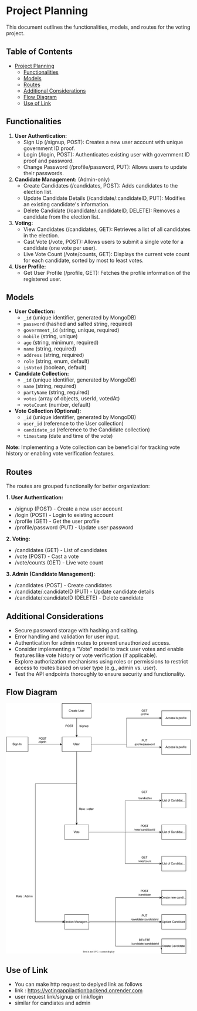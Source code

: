 # Project Planning

This document outlines the functionalities, models, and routes for the voting project.

## Table of Contents

* [Project Planning](#project-planning)
    * [Functionalities](#functionalities)
    * [Models](#models)
    * [Routes](#routes)
    * [Additional Considerations](#additional-considerations)
    * [Flow Diagram](#flow-diagram)
    * [Use of Link](#use-of-link)

## Functionalities

1. **User Authentication:**
   - Sign Up (/signup, POST): Creates a new user account with unique government ID proof.
   - Login (/login, POST): Authenticates existing user with government ID proof and password.
   - Change Password (/profile/password, PUT): Allows users to update their passwords.
2. **Candidate Management:** (Admin-only)
   - Create Candidates (/candidates, POST): Adds candidates to the election list.
   - Update Candidate Details (/candidate/:candidateID, PUT): Modifies an existing candidate's information.
   - Delete Candidate (/candidate/:candidateID, DELETE): Removes a candidate from the election list.
3. **Voting:**
   - View Candidates (/candidates, GET): Retrieves a list of all candidates in the election.
   - Cast Vote (/vote, POST): Allows users to submit a single vote for a candidate (one vote per user).
   - Live Vote Count (/vote/counts, GET): Displays the current vote count for each candidate, sorted by most to least votes.
4. **User Profile:**
   - Get User Profile (/profile, GET): Fetches the profile information of the registered user.

## Models

* **User Collection:**
    - `_id` (unique identifier, generated by MongoDB)
    - `password` (hashed and salted string, required)
    - `government_id` (string, unique, required)
    - `mobile` (string, unique)
    - `age` (string, minimum, required)
    - `name` (string, required)
    - `address` (string, required)
    - `role` (string, enum, default)
    - `isVoted` (boolean, default)
* **Candidate Collection:**
    - `_id` (unique identifier, generated by MongoDB)
    - `name` (string, required)
    - `partyName` (string, required)
    - `votes` (array of objects, userId, votedAt)
    - `voteCount` (number, default)
* **Vote Collection (Optional):**
    - `_id` (unique identifier, generated by MongoDB)
    - `user_id` (reference to the User collection)
    - `candidate_id` (reference to the Candidate collection)
    - `timestamp` (date and time of the vote)

**Note:** Implementing a Vote collection can be beneficial for tracking vote history or enabling vote verification features.

## Routes

The routes are grouped functionally for better organization:

**1. User Authentication:**

- /signup (POST) - Create a new user account
- /login (POST) - Login to existing account
- /profile (GET) - Get the user profile
- /profile/password (PUT) - Update user password

**2. Voting:**

- /candidates (GET) - List of candidates
- /vote (POST) - Cast a vote
- /vote/counts (GET) - Live vote count

**3. Admin (Candidate Management):**

- /candidates (POST) - Create candidates
- /candidate/:candidateID (PUT) - Update candidate details
- /candidate/:candidateID (DELETE) - Delete candidate

## Additional Considerations

- Secure password storage with hashing and salting.
- Error handling and validation for user input.
- Authentication for admin routes to prevent unauthorized access.
- Consider implementing a "Vote" model to track user votes and enable features like vote history or vote verification (if applicable).
- Explore authorization mechanisms using roles or permissions to restrict access to routes based on user type (e.g., admin vs. user).
- Test the API endpoints thoroughly to ensure security and functionality.

## Flow Diagram

![Flow Diagram](Voting%20Application%20Flow%20Diagram.drawio.svg)

## Use of Link

- You can make http request to deplyed link as follows
- link : https://votingappilactionbackend.onrender.com
- user request link/signup or link/login
- similar for candiates and admin
